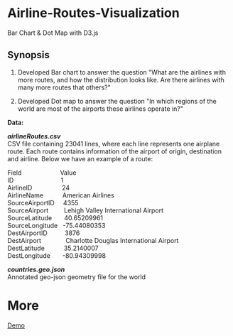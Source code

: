# Airline-Routes-Visualization
Bar Chart & Dot Map with D3.js
## Synopsis
1. Developed Bar chart to answer the question "What are the airlines with more routes, and how the distribution looks like. Are there airlines with many more routes that others?"

2. Developed Dot map to answer the question "In which regions of the world are most of the airports these airlines operate in?"

**Data:**

***airlineRoutes.csv*** <br>
CSV file containing 23041 lines, where each line represents one airplane route. Each route contains information of the airport of origin, destination and airline. Below we have an example of a route: <br>

Field&nbsp;&nbsp;&nbsp;&nbsp;&nbsp;&nbsp;&nbsp;&nbsp;&nbsp;&nbsp;&nbsp;&nbsp;&nbsp;&nbsp;&nbsp;&nbsp;&nbsp;&nbsp;&nbsp;&nbsp;&nbsp;&nbsp;Value <br>
ID&nbsp;&nbsp;&nbsp;&nbsp;&nbsp;&nbsp;&nbsp;&nbsp;&nbsp;&nbsp;&nbsp;&nbsp;&nbsp;&nbsp;&nbsp;&nbsp;&nbsp;&nbsp;&nbsp;&nbsp;&nbsp;&nbsp;&nbsp;&nbsp;&nbsp;&nbsp;&nbsp;1 <br>
AirlineID&nbsp;&nbsp;&nbsp;&nbsp;&nbsp;&nbsp;&nbsp;&nbsp;&nbsp;&nbsp;&nbsp;&nbsp;&nbsp;&nbsp;&nbsp;&nbsp;&nbsp;24 <br>
AirlineName&nbsp;&nbsp;&nbsp;&nbsp;&nbsp;&nbsp;&nbsp;&nbsp;&nbsp;&nbsp;&nbsp;American Airlines <br>
SourceAirportID&nbsp;&nbsp;&nbsp;&nbsp;&nbsp;4355 <br>
SourceAirport&nbsp;&nbsp;&nbsp;&nbsp;&nbsp;&nbsp;&nbsp;&nbsp;&nbsp;Lehigh Valley International Airport <br>
SourceLatitude&nbsp;&nbsp;&nbsp;&nbsp;&nbsp;&nbsp;&nbsp;40.65209961 <br>
SourceLongitude&nbsp;&nbsp;&nbsp;-75.44080353 <br>
DestAirportID&nbsp;&nbsp;&nbsp;&nbsp;&nbsp;&nbsp;&nbsp;&nbsp;&nbsp;&nbsp;3876 <br>
DestAirport&nbsp;&nbsp;&nbsp;&nbsp;&nbsp;&nbsp;&nbsp;&nbsp;&nbsp;&nbsp;&nbsp;&nbsp;&nbsp;&nbsp;Charlotte Douglas International Airport <br>
DestLatitude&nbsp;&nbsp;&nbsp;&nbsp;&nbsp;&nbsp;&nbsp;&nbsp;&nbsp;&nbsp;&nbsp;35.2140007 <br>
DestLongitude&nbsp;&nbsp;&nbsp;&nbsp;&nbsp;&nbsp;&nbsp;-80.94309998 <br>

***countries.geo.json***<br>
Annotated geo-json geometry file for the world
# More
[Demo](https://rahulgaonkar.github.io/Airline-Routes-Visualization/)
